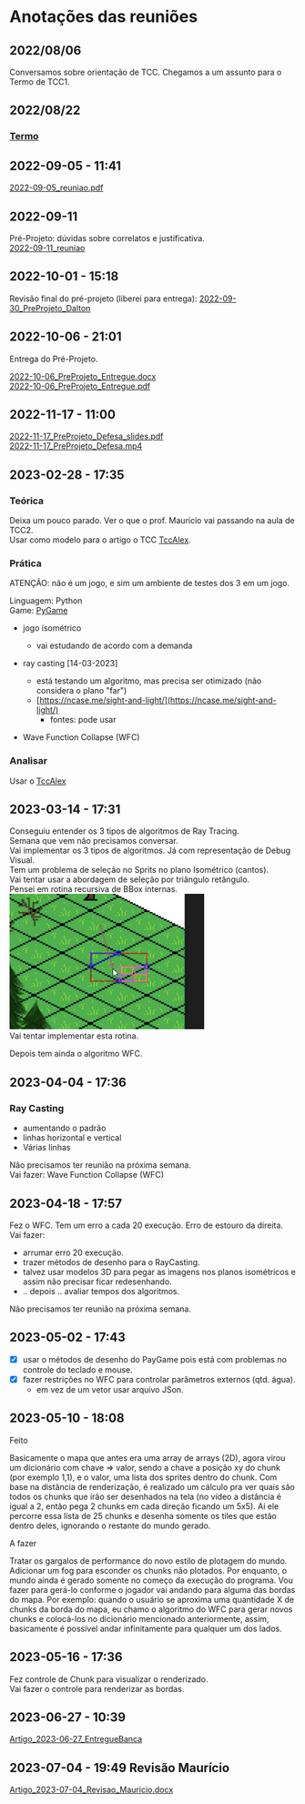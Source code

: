 # Anotações das reuniões  

## 2022/08/06  

Conversamos sobre orientação de TCC. Chegamos a um assunto para o Termo de TCC1.

## 2022/08/22

### [Termo](./Termo.pdf "Termo")  

## 2022-09-05 - 11:41

[2022-09-05_reuniao.pdf](2022-09-05_reuniao.pdf "2022-09-05_reuniao.pdf")  

## 2022-09-11

Pré-Projeto: dúvidas sobre correlatos e justificativa.  
[2022-09-11_reuniao](2022-09-11_reuniao.pdf "2022-09-11_reuniao")  

## 2022-10-01 - 15:18

Revisão final do pré-projeto (liberei para entrega): [2022-09-30_PreProjeto_Dalton](2022-09-30_PreProjeto_Dalton.pdf "2022-09-30_PreProjeto_Dalton")  

## 2022-10-06 - 21:01

Entrega do Pré-Projeto.

[2022-10-06_PreProjeto_Entregue.docx](2022-10-06_PreProjeto_Entregue.docx "2022-10-06_PreProjeto_Entregue.docx")  
[2022-10-06_PreProjeto_Entregue.pdf](2022-10-06_PreProjeto_Entregue.pdf "2022-10-06_PreProjeto_Entregue.pdf")  

## 2022-11-17 - 11:00

[2022-11-17_PreProjeto_Defesa_slides.pdf](2022-11-17_PreProjeto_Defesa_slides.pdf "2022-11-17_PreProjeto_Defesa_slides.pdf")  
[2022-11-17_PreProjeto_Defesa.mp4](2022-11-17_PreProjeto_Defesa.mp4 "2022-11-17_PreProjeto_Defesa.mp4")  

## 2023-02-28 - 17:35

[TccAlex]: https://www.furb.br/dsc/arquivos/tccs/monografias/2020_2_alex-serodio-goncalves_monografia.pdf "TccAlex"  

### Teórica

Deixa um pouco parado. Ver o que o prof. Maurício vai passando na aula de TCC2.  
Usar como modelo para o artigo o TCC [TccAlex].  
  
### Prática

ATENÇÃO: não é um jogo, e sim um ambiente de testes dos 3 em um jogo.  

Linguagem: Python  
Game: [PyGame](https://www.pygame.org/ "PyGame")  

- jogo isométrico  
  - vai estudando de acordo com a demanda  

- ray casting \[14-03-2023\]  
  - está testando um algoritmo, mas precisa ser otimizado (não considera o plano "far")  
  - [https://ncase.me/sight-and-light/](https://ncase.me/sight-and-light/)  
    - fontes: pode usar  

- Wave Function Collapse (WFC)  

### Analisar

Usar o [TccAlex]  

## 2023-03-14 - 17:31

Conseguiu entender os 3 tipos de algoritmos de Ray Tracing.  
Semana que vem não precisamos conversar.  
Vai implementar os 3 tipos de algoritmos. Já com representação de Debug Visual.  
Tem um problema de seleção no Sprits no plano Isométrico (cantos).  
Vai tentar usar a abordagem de seleção por triângulo retângulo.  
Pensei em rotina recursiva de BBox internas.  
![PesquisaTiles](PesquisaTiles.png)  
Vai tentar implementar esta rotina.  

Depois tem ainda o algoritmo WFC.  

## 2023-04-04 - 17:36

### Ray Casting

- aumentando o padrão  
- linhas horizontal e vertical  
- Várias linhas  

Não precisamos ter reunião na próxima semana.  
Vai fazer: Wave Function Collapse (WFC)  

## 2023-04-18 - 17:57

Fez o WFC. Tem um erro a cada 20 execução. Erro de estouro da direita.  
Vai fazer:

- arrumar erro 20 execução.  
- trazer métodos de desenho para o RayCasting.  
- talvez usar modelos 3D para pegar as imagens nos planos isométricos e assim não precisar ficar redesenhando.  
- .. depois .. avaliar tempos dos algoritmos.  

Não precisamos ter reunião na próxima semana.  

## 2023-05-02 - 17:43

- [x] usar o métodos de  desenho do PayGame pois está com problemas no controle do teclado e mouse.  
- [x] fazer restrições no WFC para controlar parâmetros externos (qtd. água).  
  - em vez de um vetor usar arquivo JSon. 

## 2023-05-10 - 18:08

Feito

Basicamente o mapa que antes era uma array de arrays (2D), agora virou um dicionário com chave => valor, sendo a chave a posição xy do chunk (por exemplo 1,1), e o valor, uma lista dos sprites dentro do chunk.
Com base na distância de renderização, é realizado um cálculo pra ver quais são todos os chunks que irão ser desenhados na tela (no vídeo a distância é igual a 2, então pega 2 chunks em cada direção ficando um 5x5).
Aí ele percorre essa lista de 25 chunks e desenha somente os tiles que estão dentro deles, ignorando o restante do mundo gerado.

A fazer

Tratar os gargalos de performance do novo estilo de plotagem do mundo.
Adicionar um fog para esconder os chunks não plotados.
Por enquanto, o mundo ainda é gerado somente no começo da execução do programa. Vou fazer para gerá-lo conforme o jogador vai andando para alguma das bordas do mapa. Por exemplo: quando o usuário se aproxima uma quantidade X de chunks da borda do mapa, eu chamo o algoritmo do WFC para gerar novos chunks e colocá-los no dicionário mencionado anteriormente, assim, basicamente é possível andar infinitamente para qualquer um dos lados.

## 2023-05-16 - 17:36

Fez controle de Chunk para visualizar o renderizado.  
Vai fazer o controle para renderizar as bordas.  

## 2023-06-27 - 10:39

[Artigo_2023-06-27_EntregueBanca](Artigo_2023-06-27_EntregueBanca.pdf)  

## 2023-07-04 - 19:49 Revisão Maurício

[Artigo_2023-07-04_Revisao_Mauricio.docx](Artigo_2023-07-04_Revisao_Mauricio.docx)  
